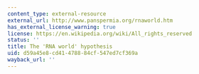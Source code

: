 ```yaml
---
content_type: external-resource
external_url: http://www.panspermia.org/rnaworld.htm
has_external_license_warning: true
license: https://en.wikipedia.org/wiki/All_rights_reserved
status: ''
title: The 'RNA world' hypothesis
uid: d59a45e8-cd41-4788-84cf-547ed7cf369a
wayback_url: ''
---
```

